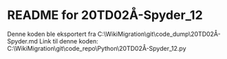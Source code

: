 # README for 20TD02Å-Spyder_12
Denne koden ble eksportert fra C:\WikiMigration\git\code_dump\20TD02Å-Spyder.md
Link til denne koden: C:\WikiMigration\git\code_repo\Python\20TD02Å-Spyder_12.py
